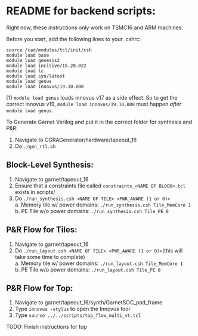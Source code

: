 # README for backend scripts:

Right now, these instructions only work on TSMC16 and ARM machines.

Before you start, add the following lines to your .cshrc:  
```
source /cad/modules/tcl/init/csh
module load base
module load genesis2
module load incisive/15.20.022
module load lc 
module load syn/latest
module load genus
module load innovus/19.10.000
```
[1] `module load genus` loads innovus v17 as a side effect. So to get
the correct innovus v19, `module load innovus/19.10.000` must happen
*after* `module load genus`.

To Generate Garnet Verilog and put it in the correct folder for synthesis and P&R:
1. Navigate to CGRAGenerator/hardware/tapeout\_16
2. Do `./gen_rtl.sh`

## Block-Level Synthesis:
1. Navigate to garnet/tapeout\_16
2. Ensure that a constraints file called `constraints_<NAME OF BLOCK>.tcl` exists in scripts/   
2. Do `./run_synthesis.csh <NAME OF TILE> <PWR_AWARE (1 or 0)>`      
  a. Memory tile w/ power domains:  `./run_synthesis.csh Tile_MemCore 1`    
  b. PE Tile w/o power domains:  `./run_synthesis.csh Tile_PE 0`
  
## P&R Flow for Tiles:
1. Navigate to garnet/tapeout\_16
2. Do `./run_layout.csh <NAME OF TILE> <PWR_AWARE (1 or 0)>`(this will take some time to complete)      
  a. Memory tile w/ power domains:  `./run_layout.csh Tile_MemCore 1`    
  b. PE Tile w/o power domains:  `./run_layout.csh Tile_PE 0`

## P&R Flow for Top:
1. Navigate to garnet/tapeout\_16/synth/GarnetSOC_pad_frame
2. Type `innovus -stylus` to open the Innovus tool
3. Type `source ../../scripts/top_flow_multi_vt.tcl`

TODO: Finish instructions for top

